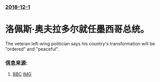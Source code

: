 ### [2018-12-1](/news/2018/12/1/index.md)

##### 
# 洛佩斯·奥夫拉多尔就任墨西哥总统。 

The veteran left-wing politician says his country's transformation will be "ordered" and "peaceful".


### 信息来源:

1. [BBC](https://www.bbc.co.uk/news/world-latin-america-46404650) [IMG](https://ichef.bbci.co.uk/news/1024/branded_news/E494/production/_104561585_hi050605946.jpg)
